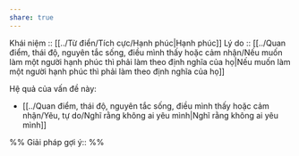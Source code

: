 ```yaml
---
share: true
---
```

Khái niệm :: [[../Từ điển/Tích cực/Hạnh phúc|Hạnh phúc]]
Lý do :: [[../Quan điểm, thái độ, nguyên tắc sống, điều mình thấy hoặc cảm nhận/Nếu muốn làm một người hạnh phúc thì phải làm theo định nghĩa của họ|Nếu muốn làm một người hạnh phúc thì phải làm theo định nghĩa của họ]]

Hệ quả của vấn đề này:
- [[../Quan điểm, thái độ, nguyên tắc sống, điều mình thấy hoặc cảm nhận/Yêu, tự do/Nghĩ rằng không ai yêu mình|Nghĩ rằng không ai yêu mình]]


%%
Giải pháp gợi ý:: 
%%

